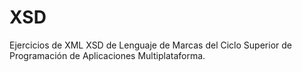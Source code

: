 # XSD
Ejercicios de XML XSD de Lenguaje de Marcas del Ciclo Superior de Programación de Aplicaciones Multiplataforma.
